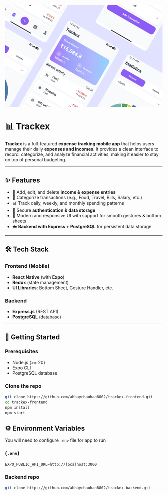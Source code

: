 ![Trackex Banner](./assets/readme/trackex.png)

# 📊 Trackex

**Trackex** is a full-featured **expense tracking mobile app** that helps users manage their daily **expenses and incomes**. It provides a clean interface to record, categorize, and analyze financial activities, making it easier to stay on top of personal budgeting.

---

## ✨ Features

- 📌 Add, edit, and delete **income & expense entries**
- 📂 Categorize transactions (e.g., Food, Travel, Bills, Salary, etc.)
- 📊 Track daily, weekly, and monthly spending patterns
- 🔐 Secure **authentication & data storage**
- 🌙 Modern and responsive UI with support for smooth gestures & bottom sheets
- ☁️ **Backend with Express + PostgreSQL** for persistent data storage

---

## 🛠️ Tech Stack

### Frontend (Mobile)

- **React Native** (with **Expo**)
- **Redux** (state management)
- **UI Libraries**: Bottom Sheet, Gesture Handler, etc.

### Backend

- **Express.js** (REST API)
- **PostgreSQL** (database)

---

## 🚀 Getting Started

### Prerequisites

- Node.js (>= 20)
- Expo CLI
- PostgreSQL database

### Clone the repo

```bash
git clone https://github.com/abhaychauhan8802/trackex-frontend.git
cd trackex-frontend
npm install
npm start
```

## ⚙️ Environment Variables

You will need to configure `.env` file for app to run

### (`.env`)

```
EXPO_PUBLIC_API_URL=http://localhost:3000
```

### Backend repo

```bash
git clone https://github.com/abhaychauhan8802/trackex-backend.git
```
